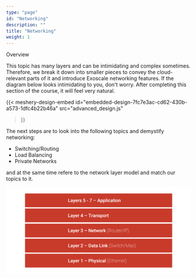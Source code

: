 ```yaml
---
type: "page"
id: "Networking"
description: ""
title: "Networking"
weight: 1
---
```


Overview

This topic has many layers and can be intimidating and complex sometimes. Therefore, we break it down into smaller pieces to convey the cloud-relevant parts of it and introduce Exoscale networking features. If the diagram below looks intimidating to you, don't worry. After completing this section of the course, it will feel very natural.

{{< meshery-design-embed
   id="embedded-design-7fc7e3ac-cd62-430b-a573-1dfc4b22b46a"
   src="advanced_design.js"
>}}

The next steps are to look into the following topics and demystify networking:

- Switching/Routing
- Load Balancing
- Private Networks

and at the same time refere to the network layer model and match our topics to it.

![network-layers](network-layers.png)
